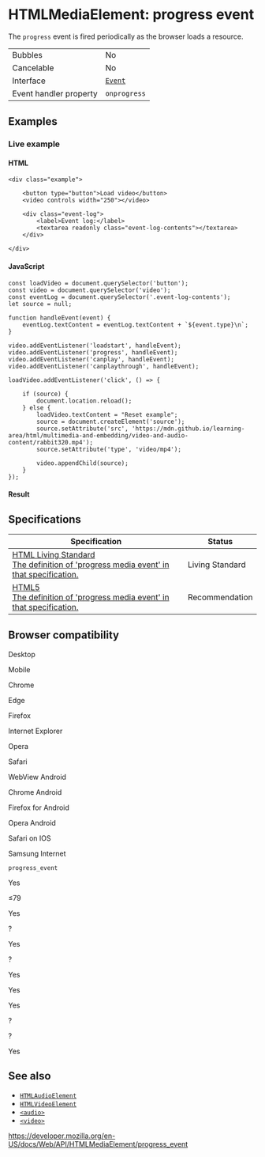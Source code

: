 HTMLMediaElement: progress event
================================

The `progress` event is fired periodically as the browser loads a resource.

<table><tbody><tr class="odd"><td>Bubbles</td><td>No</td></tr><tr class="even"><td>Cancelable</td><td>No</td></tr><tr class="odd"><td>Interface</td><td><a href="../event"><code>Event</code></a></td></tr><tr class="even"><td>Event handler property</td><td><code>onprogress</code></td></tr></tbody></table>

Examples
--------

### Live example

#### HTML

    <div class="example">

        <button type="button">Load video</button>
        <video controls width="250"></video>

        <div class="event-log">
            <label>Event log:</label>
            <textarea readonly class="event-log-contents"></textarea>
        </div>

    </div>

#### JavaScript

    const loadVideo = document.querySelector('button');
    const video = document.querySelector('video');
    const eventLog = document.querySelector('.event-log-contents');
    let source = null;

    function handleEvent(event) {
        eventLog.textContent = eventLog.textContent + `${event.type}\n`;
    }

    video.addEventListener('loadstart', handleEvent);
    video.addEventListener('progress', handleEvent);
    video.addEventListener('canplay', handleEvent);
    video.addEventListener('canplaythrough', handleEvent);

    loadVideo.addEventListener('click', () => {

        if (source) {
            document.location.reload();
        } else {
            loadVideo.textContent = "Reset example";
            source = document.createElement('source');
            source.setAttribute('src', 'https://mdn.github.io/learning-area/html/multimedia-and-embedding/video-and-audio-content/rabbit320.mp4');
            source.setAttribute('type', 'video/mp4');

            video.appendChild(source);
        }
    });

#### Result

Specifications
--------------

<table><thead><tr class="header"><th>Specification</th><th>Status</th></tr></thead><tbody><tr class="odd"><td><a href="https://html.spec.whatwg.org/multipage/media.html#event-media-progress">HTML Living Standard<br />
<span class="small">The definition of 'progress media event' in that specification.</span></a></td><td><span class="spec-living">Living Standard</span></td></tr><tr class="even"><td><a href="https://www.w3.org/TR/html52/embedded-content-0.html#event-media-progress">HTML5<br />
<span class="small">The definition of 'progress media event' in that specification.</span></a></td><td><span class="spec-rec">Recommendation</span></td></tr></tbody></table>

Browser compatibility
---------------------

Desktop

Mobile

Chrome

Edge

Firefox

Internet Explorer

Opera

Safari

WebView Android

Chrome Android

Firefox for Android

Opera Android

Safari on IOS

Samsung Internet

`progress_event`

Yes

≤79

Yes

?

Yes

?

Yes

Yes

Yes

?

?

Yes

See also
--------

-   [`HTMLAudioElement`](../htmlaudioelement)
-   [`HTMLVideoElement`](../htmlvideoelement)
-   [`<audio>`](https://developer.mozilla.org/en-US/docs/Web/HTML/Element/audio)
-   [`<video>`](https://developer.mozilla.org/en-US/docs/Web/HTML/Element/video)

<a href="https://developer.mozilla.org/en-US/docs/Web/API/HTMLMediaElement/progress_event" class="_attribution-link">https://developer.mozilla.org/en-US/docs/Web/API/HTMLMediaElement/progress_event</a>
